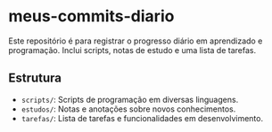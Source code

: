# meus-commits-diario

Este repositório é para registrar o progresso diário em aprendizado e programação. Inclui scripts, notas de estudo e uma lista de tarefas.

## Estrutura

- `scripts/`: Scripts de programação em diversas linguagens.
- `estudos/`: Notas e anotações sobre novos conhecimentos.
- `tarefas/`: Lista de tarefas e funcionalidades em desenvolvimento.
